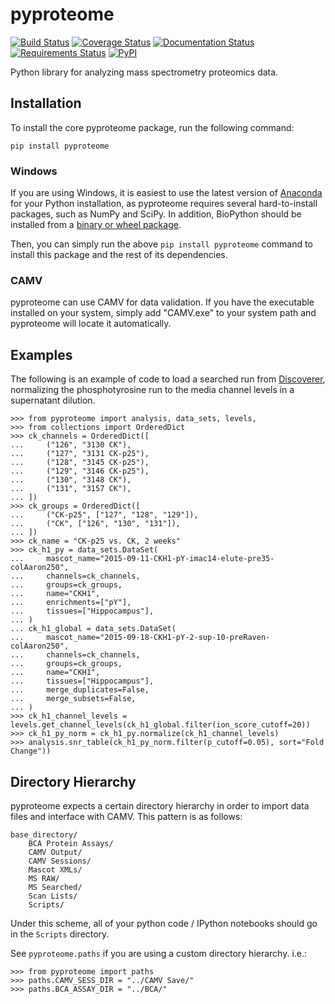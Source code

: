 # pyproteome

[![Build Status](https://img.shields.io/travis/white-lab/pyproteome.svg)](https://travis-ci.org/white-lab/pyproteome)
[![Coverage Status](https://img.shields.io/coveralls/white-lab/pyproteome.svg)](https://coveralls.io/r/white-lab/pyproteome?branch=master)
[![Documentation Status](https://readthedocs.org/projects/pyproteome/badge/?version=latest)](https://readthedocs.org/projects/pyproteome/?badge=latest)
[![Requirements Status](https://requires.io/github/white-lab/pyproteome/requirements.svg?branch=master)](https://requires.io/github/white-lab/pyproteome/requirements/?branch=master)
[![PyPI](https://img.shields.io/pypi/v/pyproteome.svg)](https://pypi.python.org/pypi/pyproteome)


Python library for analyzing mass spectrometry proteomics data.

## Installation

To install the core pyproteome package, run the following command:

```
pip install pyproteome
```

### Windows

If you are using Windows, it is easiest to use the latest version of
[Anaconda](https://www.continuum.io/downloads) for your Python installation, as
pyproteome requires several hard-to-install packages, such as NumPy and SciPy.
In addition, BioPython should be installed from a [binary or wheel package](http://biopython.org/wiki/Download).

Then, you can simply run the above `pip install pyproteome` command to install
this package and the rest of its dependencies.

### CAMV

pyproteome can use CAMV for data validation. If you have the executable
installed on your system, simply add "CAMV.exe" to your system path and
pyproteome will locate it automatically.

## Examples

The following is an example of code to load a searched run from [Discoverer](https://www.thermofisher.com/order/catalog/product/IQLAAEGABSFAKJMAUH),
normalizing the phosphotyrosine run to the media channel levels in a supernatant
dilution.

```
>>> from pyproteome import analysis, data_sets, levels,
>>> from collections import OrderedDict
>>> ck_channels = OrderedDict([
...     ("126", "3130 CK"),
...     ("127", "3131 CK-p25"),
...     ("128", "3145 CK-p25"),
...     ("129", "3146 CK-p25"),
...     ("130", "3148 CK"),
...     ("131", "3157 CK"),
... ])
>>> ck_groups = OrderedDict([
...     ("CK-p25", ["127", "128", "129"]),
...     ("CK", ["126", "130", "131"]),
... ])
>>> ck_name = "CK-p25 vs. CK, 2 weeks"
>>> ck_h1_py = data_sets.DataSet(
...     mascot_name="2015-09-11-CKH1-pY-imac14-elute-pre35-colAaron250",
...     channels=ck_channels,
...     groups=ck_groups,
...     name="CKH1",
...     enrichments=["pY"],
...     tissues=["Hippocampus"],
... )
... ck_h1_global = data_sets.DataSet(
...     mascot_name="2015-09-18-CKH1-pY-2-sup-10-preRaven-colAaron250",
...     channels=ck_channels,
...     groups=ck_groups,
...     name="CKH1",
...     tissues=["Hippocampus"],
...     merge_duplicates=False,
...     merge_subsets=False,
... )
>>> ck_h1_channel_levels = levels.get_channel_levels(ck_h1_global.filter(ion_score_cutoff=20))
>>> ck_h1_py_norm = ck_h1_py.normalize(ck_h1_channel_levels)
>>> analysis.snr_table(ck_h1_py_norm.filter(p_cutoff=0.05), sort="Fold Change"))
```

## Directory Hierarchy

pyproteome expects a certain directory hierarchy in order to import data files
and interface with CAMV. This pattern is as follows:

```
base_directory/
    BCA Protein Assays/
    CAMV Output/
    CAMV Sessions/
    Mascot XMLs/
    MS RAW/
    MS Searched/
    Scan Lists/
    Scripts/
```

Under this scheme, all of your python code / IPython notebooks should go in the
`Scripts` directory.

See `pyproteome.paths` if you are using a custom directory hierarchy. i.e.:

```
>>> from pyproteome import paths
>>> paths.CAMV_SESS_DIR = "../CAMV Save/"
>>> paths.BCA_ASSAY_DIR = "../BCA/"
```
